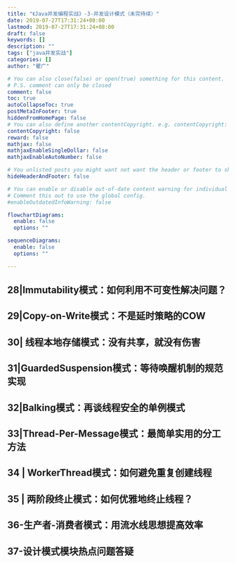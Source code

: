 ```yaml
---
title: "《Java并发编程实战》-3-并发设计模式（未完待续）"
date: 2019-07-27T17:31:24+08:00
lastmod: 2019-07-27T17:31:24+08:00
draft: false
keywords: []
description: ""
tags: ["java并发实战"]
categories: []
author: "瞿广"

# You can also close(false) or open(true) something for this content.
# P.S. comment can only be closed
comment: false
toc: true
autoCollapseToc: true
postMetaInFooter: true
hiddenFromHomePage: false
# You can also define another contentCopyright. e.g. contentCopyright: "This is another copyright."
contentCopyright: false
reward: false
mathjax: false
mathjaxEnableSingleDollar: false
mathjaxEnableAutoNumber: false

# You unlisted posts you might want not want the header or footer to show
hideHeaderAndFooter: false

# You can enable or disable out-of-date content warning for individual post.
# Comment this out to use the global config.
#enableOutdatedInfoWarning: false

flowchartDiagrams:
  enable: false
  options: ""

sequenceDiagrams: 
  enable: false
  options: ""

---
```


<!--more-->

## 28|Immutability模式：如何利用不可变性解决问题？

## 29|Copy-on-Write模式：不是延时策略的COW

## 30| 线程本地存储模式：没有共享，就没有伤害

## 31|GuardedSuspension模式：等待唤醒机制的规范实现

## 32|Balking模式：再谈线程安全的单例模式

## 33|Thread-Per-Message模式：最简单实用的分工方法

## 34 | WorkerThread模式：如何避免重复创建线程

## 35 | 两阶段终止模式：如何优雅地终止线程？

## 36-生产者-消费者模式：用流水线思想提高效率

## 37-设计模式模块热点问题答疑